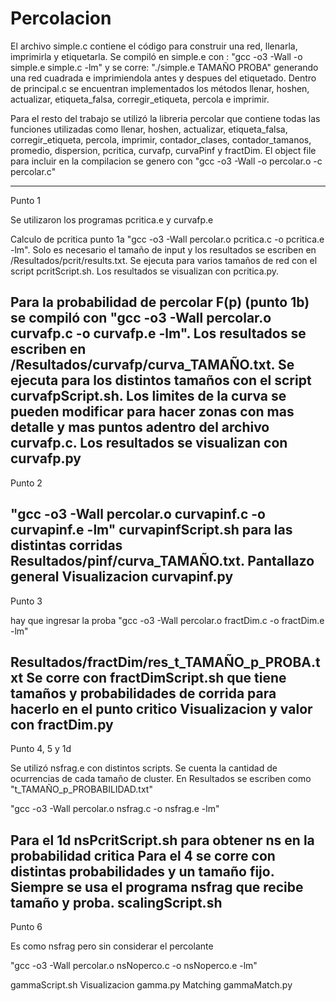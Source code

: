 # Percolacion

El archivo simple.c contiene el código para construir una red, llenarla, imprimirla y etiquetarla. 
Se compiló en simple.e con : "gcc -o3 -Wall -o simple.e simple.c -lm" y se corre: "./simple.e TAMAÑO PROBA"
generando una red cuadrada e imprimiendola antes y despues del etiquetado. Dentro de principal.c se encuentran
implementados los métodos llenar, hoshen, actualizar, etiqueta_falsa, corregir_etiqueta, percola e imprimir.

Para el resto del trabajo se utilizó la libreria percolar que contiene todas las funciones utilizadas como
llenar, hoshen, actualizar, etiqueta_falsa, corregir_etiqueta, percola, imprimir, contador_clases, 
contador_tamanos, promedio, dispersion, pcritica, curvafp, curvaPinf y fractDim. El object file para incluir
en la compilacion se genero con "gcc -o3 -Wall -o percolar.o -c percolar.c"

-------------------------------------------------
Punto 1 

Se utilizaron los programas pcritica.e y curvafp.e

Calculo de pcritica punto 1a "gcc -o3 -Wall percolar.o pcritica.c -o pcritica.e -lm". Solo es necesario el tamaño 
de input y los resultados se escriben en /Resultados/pcrit/results.txt. Se ejecuta para varios tamaños de red
con el script pcritScript.sh. Los resultados se visualizan con pcritica.py.

Para la probabilidad de percolar F(p) (punto 1b) se compiló con "gcc -o3 -Wall percolar.o curvafp.c -o curvafp.e -lm". 
Los resultados se escriben en /Resultados/curvafp/curva_TAMAÑO.txt. Se ejecuta para los distintos tamaños
con el script curvafpScript.sh. Los limites de la curva se pueden modificar para hacer zonas con mas detalle
y mas puntos adentro del archivo curvafp.c.
Los resultados se visualizan con curvafp.py
-------------------------------------------------
Punto 2

"gcc -o3 -Wall percolar.o curvapinf.c -o curvapinf.e -lm"
curvapinfScript.sh para las distintas corridas 
Resultados/pinf/curva_TAMAÑO.txt. Pantallazo general
Visualizacion curvapinf.py
-------------------------------------------------
Punto 3 

hay que ingresar la proba
"gcc -o3 -Wall percolar.o fractDim.c -o fractDim.e -lm"

Resultados/fractDim/res_t_TAMAÑO_p_PROBA.txt
Se corre con fractDimScript.sh que tiene tamaños y probabilidades de corrida para hacerlo en el punto critico
Visualizacion y valor con fractDim.py
---------------------------------------------------
Punto 4, 5 y 1d 

Se utilizó nsfrag.e con distintos scripts. Se cuenta la cantidad de ocurrencias de cada tamaño de cluster.
En Resultados se escriben como "t_TAMAÑO_p_PROBABILIDAD.txt" 

"gcc -o3 -Wall percolar.o nsfrag.c -o nsfrag.e -lm"

Para el 1d nsPcritScript.sh para obtener ns en la probabilidad critica
Para el 4 se corre con distintas probabilidades y un tamaño fijo. Siempre se usa el programa nsfrag que recibe
tamaño y proba. scalingScript.sh
---------------------------------------------------
Punto 6 

Es como nsfrag pero sin considerar el percolante

"gcc -o3 -Wall percolar.o nsNoperco.c -o nsNoperco.e -lm"

gammaScript.sh
Visualizacion gamma.py
Matching gammaMatch.py





